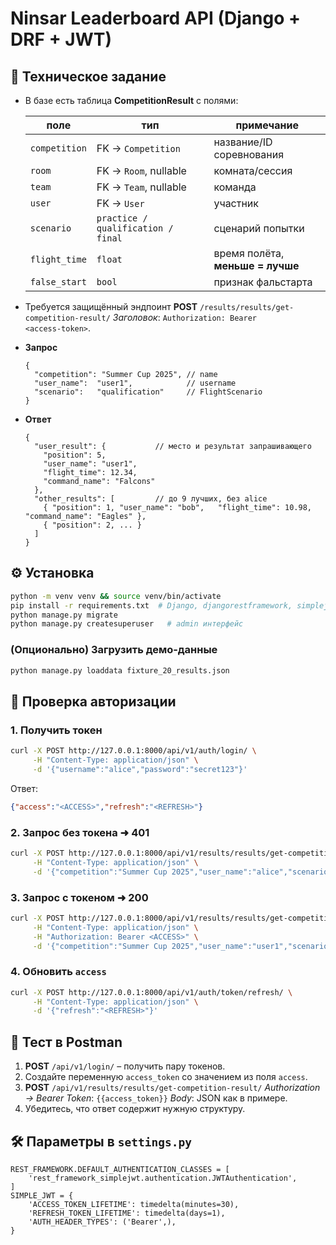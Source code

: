 # Ninsar Leaderboard API (Django + DRF + JWT)

## 📜 Техническое задание

* В базе есть таблица **CompetitionResult** с полями:

  | поле          | тип                                | примечание                       |
  | ------------- | ---------------------------------- | -------------------------------- |
  | `competition` | FK → `Competition`                 | название/ID соревнования         |
  | `room`        | FK → `Room`, nullable              | комната/сессия                   |
  | `team`        | FK → `Team`, nullable              | команда                          |
  | `user`        | FK → `User`                        | участник                         |
  | `scenario`    | `practice / qualification / final` | сценарий попытки                 |
  | `flight_time` | `float`                            | время полёта, **меньше = лучше** |
  | `false_start` | `bool`                             | признак фальстарта               |

* Требуется защищённый эндпоинт **POST** `/results/results/get-competition-result/`
  *Заголовок*: `Authorization: Bearer <access‑token>`.

* **Запрос**

  ```jsonc
  {
    "competition": "Summer Cup 2025", // name
    "user_name":  "user1",            // username
    "scenario":   "qualification"     // FlightScenario
  }
  ```

* **Ответ**

  ```jsonc
  {
    "user_result": {           // место и результат запрашивающего
      "position": 5,
      "user_name": "user1",
      "flight_time": 12.34,
      "command_name": "Falcons"
    },
    "other_results": [         // до 9 лучших, без alice
      { "position": 1, "user_name": "bob",   "flight_time": 10.98, "command_name": "Eagles" },
      { "position": 2, ... }
    ]
  }
  ```

## ⚙️ Установка

```bash
python -m venv venv && source venv/bin/activate
pip install -r requirements.txt  # Django, djangorestframework, simplejwt
python manage.py migrate
python manage.py createsuperuser   # admin интерфейс
```

### (Опционально) Загрузить демо‑данные

```bash
python manage.py loaddata fixture_20_results.json
```

## 🔐 Проверка авторизации

### 1. Получить токен

```bash
curl -X POST http://127.0.0.1:8000/api/v1/auth/login/ \
     -H "Content-Type: application/json" \
     -d '{"username":"alice","password":"secret123"}'
```

Ответ:

```json
{"access":"<ACCESS>","refresh":"<REFRESH>"}
```

### 2. Запрос без токена ➜ 401

```bash
curl -X POST http://127.0.0.1:8000/api/v1/results/results/get-competition-result/ \
     -H "Content-Type: application/json" \
     -d '{"competition":"Summer Cup 2025","user_name":"alice","scenario":"qualification"}'
```

### 3. Запрос с токеном ➜ 200

```bash
curl -X POST http://127.0.0.1:8000/api/v1/results/results/get-competition-result/ \
     -H "Content-Type: application/json" \
     -H "Authorization: Bearer <ACCESS>" \
     -d '{"competition":"Summer Cup 2025","user_name":"user1","scenario":"qualification"}'
```

### 4. Обновить `access`

```bash
curl -X POST http://127.0.0.1:8000/api/v1/auth/token/refresh/ \
     -H "Content-Type: application/json" \
     -d '{"refresh":"<REFRESH>"}'
```

## 🧪 Тест в Postman

1. **POST** `/api/v1/login/` – получить пару токенов.
2. Создайте переменную `access_token` со значением из поля `access`.
3. **POST** `/api/v1/results/results/get-competition-result/`
   *Authorization → Bearer Token*: `{{access_token}}`
   *Body*: JSON как в примере.
4. Убедитесь, что ответ содержит нужную структуру.

## 🛠️ Параметры в `settings.py`

```
REST_FRAMEWORK.DEFAULT_AUTHENTICATION_CLASSES = [
    'rest_framework_simplejwt.authentication.JWTAuthentication',
]
SIMPLE_JWT = {
    'ACCESS_TOKEN_LIFETIME': timedelta(minutes=30),
    'REFRESH_TOKEN_LIFETIME': timedelta(days=1),
    'AUTH_HEADER_TYPES': ('Bearer',),
}
```
